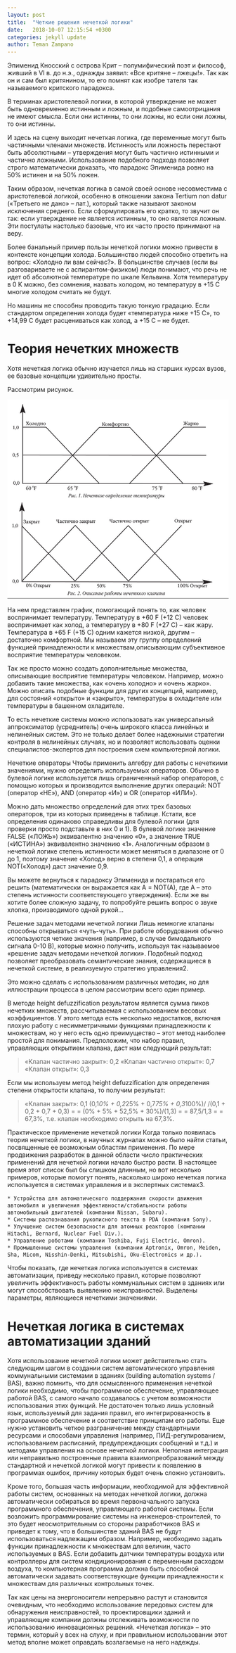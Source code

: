 ```yaml
---
layout: post
title:  "Четкие решения нечеткой логики"
date:   2018-10-07 12:15:54 +0300
categories: jekyll update
author: Teman Zampano
---
```


Эпименид Кносский с острова Крит – полумифический поэт и философ, живший в VI в. до н.э., однажды заявил: «Все критяне – лжецы!». Так как он и сам был критянином, то его помнят как изобре тателя так называемого критского парадокса. 

В терминах аристотелевой логики, в которой утверждение не может быть одновременно истинным и ложным, и подобные самоотрицания не имеют смысла. Если они истинны, то они ложны, но если они ложны, то они истинны. 

И здесь на сцену выходит нечеткая логика, где переменные могут быть частичными членами множеств. Истинность или ложность перестают быть абсолютными – утверждения могут быть частично истинными и частично ложными. Использование подобного подхода позволяет строго математически доказать, что парадокс Эпименида ровно на 50% истинен и на 50% ложен. 

Таким образом, нечеткая логика в самой своей основе несовместима с аристотелевой логикой, особенно в отношении закона Tertium non datur («Третьего не дано» – лат.), который также называют законом исключения среднего. Если сформулировать его кратко, то звучит он так: если утверждение не является истинным, то оно является ложным. Эти постулаты настолько базовые, что их часто просто принимают на веру. 

Более банальный пример пользы нечеткой логики можно привести в контексте концепции холода. Большинство людей способно ответить на вопрос: «Холодно ли вам сейчас?». В большинстве случаев (если вы разговариваете не с аспирантом-физиком) люди понимают, что речь не идет об абсолютной температуре по шкале Кельвина. Хотя температуру в 0 K можно, без сомнения, назвать холодом, но температуру в +15 C многие холодом считать не будут. 

Но машины не способны проводить такую тонкую градацию. Если стандартом определения холода будет «температура ниже +15 C», то +14,99 C будет расцениваться как холод, а +15 C – не будет. 

# **Теория нечетких множеств**
Хотя нечеткая логика обычно изучается лишь на старших курсах вузов, ее базовые концепции удивительно просты. 

Рассмотрим рисунок.

![Температура 1](/assets/temp1.jpg)

 На нем представлен график, помогающий понять то, как человек воспринимает температуру. Температуру в +60 F (+12 C) человек воспринимает как холод, а температуру в +80 F (+27 C) – как жару. Температура в +65 F (+15 C) одним кажется низкой, другим – достаточно комфортной. Мы называем эту группу определений функцией принадлежности к множествам,описывающим субъективное восприятие температуры человеком. 

Так же просто можно создать дополнительные множества, описывающие восприятие температуры человеком. Например, можно добавить такие множества, как «очень холодно» и «очень жарко». Можно описать подобные функции для других концепций, например, для состояний «открыто» и «закрыто», температуры в охладителе или температуры в башенном охладителе. 

То есть нечеткие системы можно использовать как универсальный аппроксиматор (усреднитель) очень широкого класса линейных и нелинейных систем. Это не только делает более надежными стратегии контроля в нелинейных случаях, но и позволяет использовать оценки специалистов-экспертов для построения схем компьютерной логики.

Нечеткие операторы
Чтобы применить алгебру для работы с нечеткими значениями, нужно определить используемых операторов. Обычно в булевой логике используется лишь ограниченный набор операторов, с помощью которых и производится выполнение других операций: NOT (оператор «НЕ»), AND (оператор «И») и OR (оператор «ИЛИ»).
 
Можно дать множество определений для этих трех базовых операторов, три из которых приведены в таблице. Кстати, все определения одинаково справедливы для булевой логики (для проверки просто подставьте в них 0 и 1). В булевой логике значение FALSE («ЛОЖЬ») эквивалентно значению «0», а значение TRUE («ИСТИНА») эквивалентно значению «1». Аналогичным образом в нечеткой логике степень истинности может меняться в диапазоне от 0 до 1, поэтому значение «Холод» верно в степени 0,1, а операция NOT(«Холод») даст значение 0,9. 

Вы можете вернуться к парадоксу Эпименида и постараться его решить (математически он выражается как A = NOT(A), где A – это степень истинности соответствующего утверждения). Если же вы хотите более сложную задачу, то попробуйте решить вопрос о звуке хлопка, производимого одной рукой…

Решение задач методами нечеткой логики
Лишь немногие клапаны способны открываться «чуть-чуть». При работе оборудования обычно используются четкие значения (например, в случае бимодального сигнала 0-10 В), которые можно получить, используя так называемое «решение задач методами нечеткой логики». Подобный подход позволяет преобразовать семантические знания, содержащиеся в нечеткой системе, в реализуемую стратегию управления2. 

Это можно сделать с использованием различных методик, но для иллюстрации процесса в целом рассмотрим всего один пример.

В методе height defuzzification результатом является сумма пиков нечетких множеств, рассчитываемая с использованием весовых коэффициентов. У этого метода есть несколько недостатков, включая плохую работу с несимметричными функциями принадлежности к множествам, но у него есть одно преимущество – этот метод наиболее простой для понимания. 
Предположим, что набор правил, управляющих открытием клапана, даст нам следующий результат:

>«Клапан частично закрыт»: 0,2 
>«Клапан частично открыт»: 0,7 
>«Клапан открыт»: 0,3

Если мы используем метод height defuzzification для определения степени открытости клапана, то получим результат: 
>«Клапан закрыт»: 0,1 
>(0,1*0% + 0,2*25% + 0,7*75% + 0,3*100%)/ /(0,1 + 0,2 + 0,7 + 0,3) = 
>= (0% + 5% + 52,5% + 30%)/(1,3) = = 87,5/1,3 = = 67,3%, 
т.е. клапан необходимо открыть на 67,3%.


Практическое применение нечеткой логики
Когда только появилась теория нечеткой логики, в научных журналах можно было найти статьи, посвященные ее возможным областям применения. По мере продвижения разработок в данной области число практических применений для нечеткой логики начало быстро расти. В настоящее время этот список был бы слишком длинным, но вот несколько примеров, которые помогут понять, насколько широко нечеткая логика используется в системах управления и в экспертных системах3.

	* Устройства для автоматического поддержания скорости движения автомобиля и увеличения эффективности/стабильности работы автомобильный двигателей (компании Nissan, Subaru).
	* Системы распознавания рукописного текста в PDA (компания Sony). 
	* Улучшение систем безопасности для атомных реакторов (компании Hitachi, Bernard, Nuclear Fuel Div.). 
	* Управление роботами (компании Toshiba, Fuji Electric, Omron). 
	* Промышленные системы управления (компании Aptronix, Omron, Meiden, Sha, Micom, Nisshin-Denki, Mitsubishi, Oku-Electronics и др.). 
Чтобы показать, где нечеткая логика используется в системах автоматизации, приведу несколько правил, которые позволяют увеличить 
эффективность работы коммунальных систем в зданиях или могут способствовать выявлению неисправностей. Выделены параметры, являющиеся нечеткими значениями.

# Нечеткая логика в системах автоматизации зданий

Хотя использование нечеткой логики может действительно стать следующим шагом в создании систем автоматического управления коммунальными системами в зданиях (building automation systems / BAS), важно помнить, что для осмысленного применения нечеткой логики необходимо, чтобы программное обеспечение, управляющее работой BAS, с самого начало создавалось с учетом возможности использования этих функций. Не достаточен только лишь условный язык, используемый для задания правил, его интегрированность в программное обеспечение и соответствие принципам его работы. Еще нужно установить четкое разграничение между стандартными ресурсами и способами управления (например, ПИД-регулированием, использованием расписаний, предупреждающих сообщений и т.д.) и методами управления на основе нечеткой логики. Неполная интеграция или неправильно построенные правила взаимопреобразований между стандартной и нечеткой логикой могут привести к появлению в программах ошибок, причину которых будет очень сложно установить.

Кроме того, большая часть информации, необходимой для эффективной работы систем, основанных на методах нечеткой логики, должна автоматически собираться во время первоначального запуска программного обеспечения, управляющего работой системы. Если возложить программирование системы на инженеров-строителей, то это будет неосмотрительным со стороны разработчиков BAS и приведет к тому, что в большинстве зданий BAS не будут использоваться надлежащим образом. Например, необходимо задать функции принадлежности к множествам для величин, часто используемых в BAS. Если добавить датчики температуры воздуха или контроллеры для систем кондиционирования с переменным расходом воздуха, то компьютерная программа должна быть способной автоматически задавать соответствующие функции принадлежности к множествам для различных контрольных точек.

Так как цены на энергоносители непрерывно растут и становится очевидным, что необходимо использование передовых систем для обнаружения неисправностей, то проектировщики зданий и управляющие компании должны отслеживать возможности по использованию инновационных решений. «Нечеткая логика» – это термин, который у всех на слуху, и при правильном использовании этот метод вполне может оправдать возлагаемые на него надежды.
